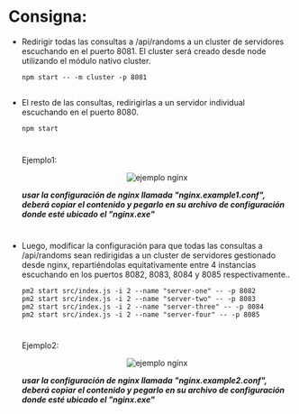# Consigna:

* Redirigir todas las consultas a /api/randoms a un cluster de servidores escuchando en el puerto 8081. El cluster será creado desde node utilizando el módulo nativo cluster.
  ```
  npm start -- -m cluster -p 8081
  ```
##

* El resto de las consultas, redirigirlas a un servidor individual escuchando en el puerto 8080.
  ```
  npm start
  ```

    #
    Ejemplo1:
      <p align="center"><img src="https://firebasestorage.googleapis.com/v0/b/backend-clases.appspot.com/o/nginx-part1.PNG?alt=media&token=4fdb2146-69a1-407f-b067-bcb81f5b9104" alt="ejemplo nginx"/></p>
    **_usar la configuración de nginx llamada "nginx.example1.conf", deberá copiar el contenido y pegarlo en su archivo de configuración donde esté ubicado el "nginx.exe"_**
    #

* Luego, modificar la configuración para que todas las consultas a /api/randoms sean redirigidas a un cluster de servidores gestionado desde nginx, repartiéndolas equitativamente entre 4 instancias escuchando en los puertos 8082, 8083, 8084 y 8085 respectivamente..
  ```
  pm2 start src/index.js -i 2 --name "server-one" -- -p 8082
  pm2 start src/index.js -i 2 --name "server-two" -- -p 8083
  pm2 start src/index.js -i 2 --name "server-three" -- -p 8084
  pm2 start src/index.js -i 2 --name "server-four" -- -p 8085
  ```
  
    #
    Ejemplo2:
      <p align="center"><img src="https://firebasestorage.googleapis.com/v0/b/backend-clases.appspot.com/o/nginx-part2.PNG?alt=media&token=24013554-614e-4012-ac43-e4cfc694e4c3" alt="ejemplo nginx"/></p>
    **_usar la configuración de nginx llamada "nginx.example2.conf", deberá copiar el contenido y pegarlo en su archivo de configuración donde esté ubicado el "nginx.exe"_**
    #
